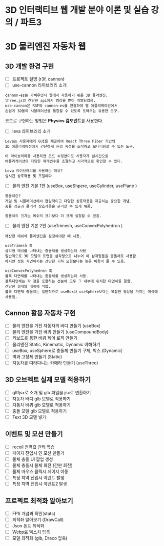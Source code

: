 # 3D 인터랙티브 웹 개발 분야 이론 및 실습 강의 / 파트3 

# 3D 물리엔진 자동차 웹

## 3D 개발 환경 구현

- [ ] 프로젝트 설명 (r3f, cannon)
- [ ] use-cannon 라이브러리 소개
```
cannon-es는 가벼우면서 웹에서 사용하기 쉬운 3D 물리엔진.
three.js의 간단한 api에서 영감을 받아 개발되었음.
use-cannon은 R3F와 cannon-es를 연결하여 웹 애플리케이션에서
손쉽게 3D물리 시뮬레이션을 통합할 수 있도록 도와주는 유용한 도구.
```
코드로 구현하는 방법은 **Physics 컴포넌트**를 사용한다.

- [ ] leva 라이브러리 소개
```
Leva는 사용자에게 GUI를 제공하여 React Three Fiber 기반의
3D 애플리케이션에서 간단하게 씬의 속성을 조작하고 모니터링할 수 있는 도구.

이 라이브러리를 사용하면 코드 수정없이도 사용자가 실시간으로
애플리케이션의 다양한 매개변수를 조절하고 시각적으로 확인할 수 있다.

Leva 라이브러리를 사용하는 이유?
실시간 상호작용 및 조절이다.
```

- [ ] 물리 엔진 기본 1편 (useBox, useShpere, useCylinder, usePlane )
```
충돌체란?
게임 및 시뮬레이션에서 현실적이고 다양한 상호작용을 제공하는 중요한 개념.
충돌 검출과 물리적 상호작용을 관리할 수 있게 해줌.

충돌체의 크기는 메쉬의 크기보다 더 크게 설정할 수 있음.
```

- [ ] 물리 엔진 기본 2편 (useTrimesh, useConvexPolyhedron )
```
복잡한 매쉬에 물리엔진을 설정해야할 때 사용.

useTrimesh 훅
삼각형 메쉬를 나타내는 충돌체를 생성하는데 사용
일반적으로 3D 모델의 표면을 삼각형으로 나누어 이 삼각형들을 충돌체로 사용함.
하지만 성능 측면에서는 간단한 기하 모형보다는 높은 비용이 들 수 있음.

useConvexPolyhedron 훅
볼록 다면체를 나타내는 충돌체를 생성하는데 사용.
볼록다면체는 각 점을 포함하는 선분이 모두 그 내부에 위치한 다면체를 말함.
간단한 형태의 메쉬에 적합.
볼록 다면체 충돌체는 일반적으로 useBox나 useSphere보다는 복잡한 형상을 가지는 메쉬에 사용됨.
```

## Cannon 활용 자동차 구현

- [ ] 물리 엔진을 가진 자동차의 바디 만들기 (useBox)
- [ ] 물리 엔진을 가진 바퀴 만들기 (useCompoundBody)
- [ ] 키보드를 통한 바퀴 제어 로직 만들기
- [ ] 물리엔진 Static, Kinematic, Dynamic 이해하기
- [ ] useBox, useSphere로 충돌체 만들기 구체, 박스 (Dynamic)
- [ ] 벽과 고정체 만들기 (Static)
- [ ] 자동차를 따라다니는 카메라 만들기 (useThree)

## 3D 오브젝트 실제 모델 적용하기

- [ ] gltfjsx로 소개 및 glb 파일을 jsx로 변환하기
- [ ] 자동차 바디 glb 모델로 적용하기
- [ ] 자동차 바퀴 glb 모델로 적용하기
- [ ] 충돌 모델 glb 모델로 적용하기
- [ ] Text 3D 모델 넣기

## 이벤트 및 모션 만들기

- [ ] recoil 전역값 관리 학습
- [ ] 페이지 진입시 인 모션 만들기
- [ ] 물체 충돌 UI 팝업 생성
- [ ] 물체 충돌시 물체 회전 (간판 회전)
- [ ] 물체 마우스 클릭시 페이지 이동
- [ ] 특정 지역 진입시 이벤트 발생
- [ ] 특정 지역 진입시 이벤트2 발생

## 프로젝트 최적화 알아보기

- [ ] FPS 개념과 확인(stats)
- [ ] 최적화 알아보기 (DrawCall)
- [ ] Json 폰트 최적화
- [ ] Webp로 텍스처 압축
- [ ] 모델 최적화 (glb, Draco 압축)
